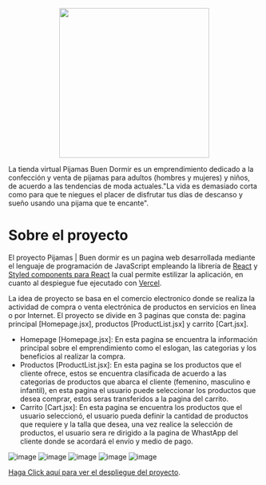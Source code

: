 <p align="center">
  <img width="300" height="300" src="https://github.com/lidvegla/Pijamas_Api/blob/master/src/Resources/Logo.svg">
</p>

La tienda virtual Pijamas Buen Dormir es un emprendimiento dedicado a la confección y venta de pijamas para adultos (hombres y mujeres) y niños, de acuerdo a las tendencias de moda actuales."La vida es demasiado corta como para que te niegues el placer de disfrutar tus días de descanso y sueño usando una pijama que te encante".

# Sobre el proyecto

El proyecto Pijamas | Buen dormir es un pagina web desarrollada mediante el lenguaje de programación de JavaScript empleando la librería de [React](https://es.reactjs.org/) y [Styled components para React](https://styled-components.com/) la cual permite estilizar la aplicación, en cuanto al despiegue fue ejecutado con [Vercel](https://vercel.com/).

La idea de proyecto se basa en el comercio electronico donde se realiza la actividad de compra o venta electrónica de productos en servicios en línea o por Internet. El proyecto se divide en 3 paginas que consta de: pagina principal [Homepage.jsx], productos [ProductList.jsx] y carrito [Cart.jsx].


- Homepage [Homepage.jsx]: En esta pagina se encuentra la información principal sobre el emprendimiento como el eslogan, las categorias y los beneficios al realizar la compra. 
- Productos [ProductList.jsx]: En esta pagina se los productos que el cliente ofrece, estos se encuentra clasificada de acuerdo a las categorias de productos que abarca el cliente (femenino, masculino e infantil), en esta pagina el usuario puede seleccionar los productos que desea comprar, estos seras transferidos a la pagina del carrito.  
- Carrito [Cart.jsx]: En esta pagina se encuentra los productos que el usuario seleccionó, el usuario pueda definir la cantidad de productos que requiere y la talla que desea, una vez realice la selección de productos, el usuario sera re dirigido a la pagina de WhastApp del cliente donde se acordará el envío y medio de pago.

![image](https://user-images.githubusercontent.com/92132152/211133226-1679940b-4822-4466-9e02-8e679b001ae0.png)
![image](https://user-images.githubusercontent.com/92132152/211133240-1c766c9f-52c9-4654-ba57-dad625ebbd35.png)
![image](https://user-images.githubusercontent.com/92132152/211133248-b8446df2-5368-4312-b758-493e7f0d2f49.png)
![image](https://user-images.githubusercontent.com/92132152/211133299-ad3aa742-e21a-4387-b619-bd60a8c313dc.png)
![image](https://user-images.githubusercontent.com/92132152/211133317-9abb2db8-e28a-4c9c-af0c-b8eaa2641205.png)

[Haga Click aquí para ver el despliegue del proyecto](https://pijama-store-lidvegla.vercel.app/).


